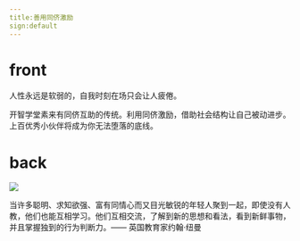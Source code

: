 ```yaml
---
title:善用同侪激励
sign:default
---
```


# front

人性永远是软弱的，自我时刻在场只会让人疲倦。

开智学堂素来有同侪互助的传统。利用同侪激励，借助社会结构让自己被动进步。上百优秀小伙伴将成为你无法堕落的底线。




# back
![](http://oax0nr6r7.bkt.clouddn.com/2017-10-15-0-3.jpeg)

当许多聪明、求知欲强、富有同情心而又目光敏锐的年轻人聚到一起，即使没有人教，他们也能互相学习。他们互相交流，了解到新的思想和看法，看到新鲜事物，并且掌握独到的行为判断力。—— 英国教育家约翰·纽曼




